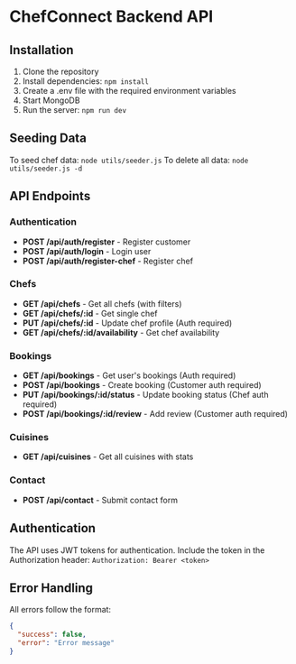 # ChefConnect Backend API

## Installation
1. Clone the repository
2. Install dependencies: `npm install`
3. Create a .env file with the required environment variables
4. Start MongoDB
5. Run the server: `npm run dev`

## Seeding Data
To seed chef data: `node utils/seeder.js`
To delete all data: `node utils/seeder.js -d`

## API Endpoints

### Authentication
* **POST /api/auth/register** - Register customer
* **POST /api/auth/login** - Login user
* **POST /api/auth/register-chef** - Register chef

### Chefs
* **GET /api/chefs** - Get all chefs (with filters)
* **GET /api/chefs/:id** - Get single chef
* **PUT /api/chefs/:id** - Update chef profile (Auth required)
* **GET /api/chefs/:id/availability** - Get chef availability

### Bookings
* **GET /api/bookings** - Get user's bookings (Auth required)
* **POST /api/bookings** - Create booking (Customer auth required)
* **PUT /api/bookings/:id/status** - Update booking status (Chef auth required)
* **POST /api/bookings/:id/review** - Add review (Customer auth required)

### Cuisines
* **GET /api/cuisines** - Get all cuisines with stats

### Contact
* **POST /api/contact** - Submit contact form

## Authentication
The API uses JWT tokens for authentication. Include the token in the Authorization header:
`Authorization: Bearer <token>`

## Error Handling
All errors follow the format:
```json
{
  "success": false,
  "error": "Error message"
}